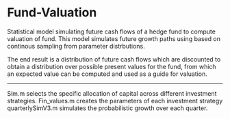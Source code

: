 # Fund-Valuation
Statistical model simulating future cash flows of a hedge fund to compute valuation of fund.
This model simulates future growth paths using based on continous sampling from parameter distrbutions.

The end result is a distribution of future cash flows which are discounted to obtain a distribution over possible present values
for the fund, from which an expected value can be computed and used as a guide for valuation.

-----
Sim.m selects the specific allocation of capital across different investment strategies.
Fin_values.m creates the parameters of each investment strategy
quarterlySimV3.m simulates the probabilistic growth over each quarter.
